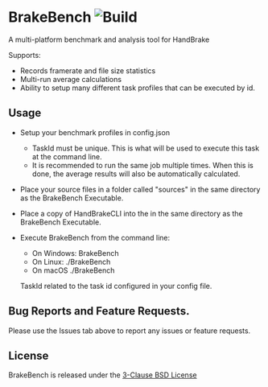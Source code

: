 # BrakeBench ![Build](https://github.com/sr55/BrakeBench/workflows/Build/badge.svg)
A multi-platform benchmark and analysis tool for HandBrake

Supports:
- Records framerate and file size statistics 
- Multi-run average calculations 
- Ability to setup many different task profiles that can be executed by id.


## Usage

* Setup your benchmark profiles in config.json
  * TaskId must be unique. This is what will be used to execute this task at the command line.
  * It is recommended to run the same job multiple times. When this is done, the average results will also be automatically calculated. 

* Place your source files in a folder called "sources" in the same directory as the BrakeBench Executable. 

* Place a copy of HandBrakeCLI into the in the same directory as the BrakeBench Executable. 

* Execute BrakeBench from the command line:
  * On Windows:  BrakeBench <TaskId>
  * On Linux:    ./BrakeBench <TaskId>
  * On macOS     ./BrakeBench <TaskId>
  
  TaskId related to the task id configured in your config file.


## Bug Reports and Feature Requests.

Please use the Issues tab above to report any issues or feature requests. 

## License

BrakeBench is released under the [3-Clause BSD License](https://github.com/sr55/BrakeBench/blob/master/LICENSE) 
